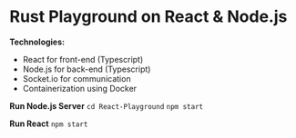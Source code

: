 
# Rust Playground on React & Node.js

**Technologies:**
 - React for front-end (Typescript)
 - Node.js for back-end (Typescript)
 - Socket.io for communication
 - Containerization using Docker

**Run Node.js Server**
`cd React-Playground`
`npm start`
 
 **Run React**
 `npm start`
 